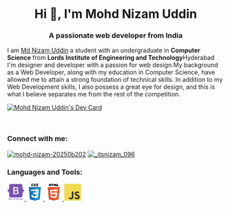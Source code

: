 <h1 align="center">Hi 👋, I'm Mohd Nizam Uddin</h1>
<h3 align="center">A passionate web developer from India</h3>


<p align="left">I am <a href="https://nizamuddins.github.io/Portfolio-Project"> Md Nizam Uddin</a> a student with an undergraduate in <strong>Computer Science</strong> from <strong>Lords Institute of Engineering and Technology</strong>Hyderabad
I'm designer and developer with a passion for web design.My background as a Web Developer, along with my education in Computer Science, have allowed me to attain a strong foundation of technical skills. In addition to my Web Development skills, I also possess a great eye for design, and this is what I believe separates me from the rest of the competition.</p>
<a align='left' href="https://app.daily.dev/nizamuddin"><img src="https://api.daily.dev/devcards/250845c0db9f4462bd941f1a0b4e713d.png?r=6xn" width="400" alt="Mohd Nizam Uddin's Dev Card"/></a>
<p align="left"> <a href="https://twitter.com/" target="blank"><img src="https://img.shields.io/twitter/follow/?logo=twitter&style=for-the-badge" alt="" /></a> </p>
<h3 align="left">Connect with me:</h3>

<p align="left">
<a href="https://www.linkedin.com/in/mohd-nizam-uddin-20250b202" target="blank"><img align="center" src="https://raw.githubusercontent.com/rahuldkjain/github-profile-readme-generator/master/src/images/icons/Social/linked-in-alt.svg" alt="mohd-nizam-20250b202" height="30" width="40" /></a>
<a href="https://www.instagram.com/_itsnizam_/" target="blank"><img align="center" src="https://raw.githubusercontent.com/rahuldkjain/github-profile-readme-generator/master/src/images/icons/Social/instagram.svg" alt="_itsnizam_096" height="30" width="40" /></a>
</p>


<h3 align="left">Languages and Tools:</h3>
<p align="left"> <a href="https://getbootstrap.com" target="_blank" rel="noreferrer"> <img src="https://raw.githubusercontent.com/devicons/devicon/master/icons/bootstrap/bootstrap-plain-wordmark.svg" alt="bootstrap" width="40" height="40"/> </a> <a href="https://www.w3schools.com/css/" target="_blank" rel="noreferrer"> <img src="https://raw.githubusercontent.com/devicons/devicon/master/icons/css3/css3-original-wordmark.svg" alt="css3" width="40" height="40"/> </a> <a href="https://www.w3.org/html/" target="_blank" rel="noreferrer"> <img src="https://raw.githubusercontent.com/devicons/devicon/master/icons/html5/html5-original-wordmark.svg" alt="html5" width="40" height="40"/> </a> <a href="https://developer.mozilla.org/en-US/docs/Web/JavaScript" target="_blank" rel="noreferrer"> <img src="https://raw.githubusercontent.com/devicons/devicon/master/icons/javascript/javascript-original.svg" alt="javascript" width="40" height="40"/> </a> </p>
